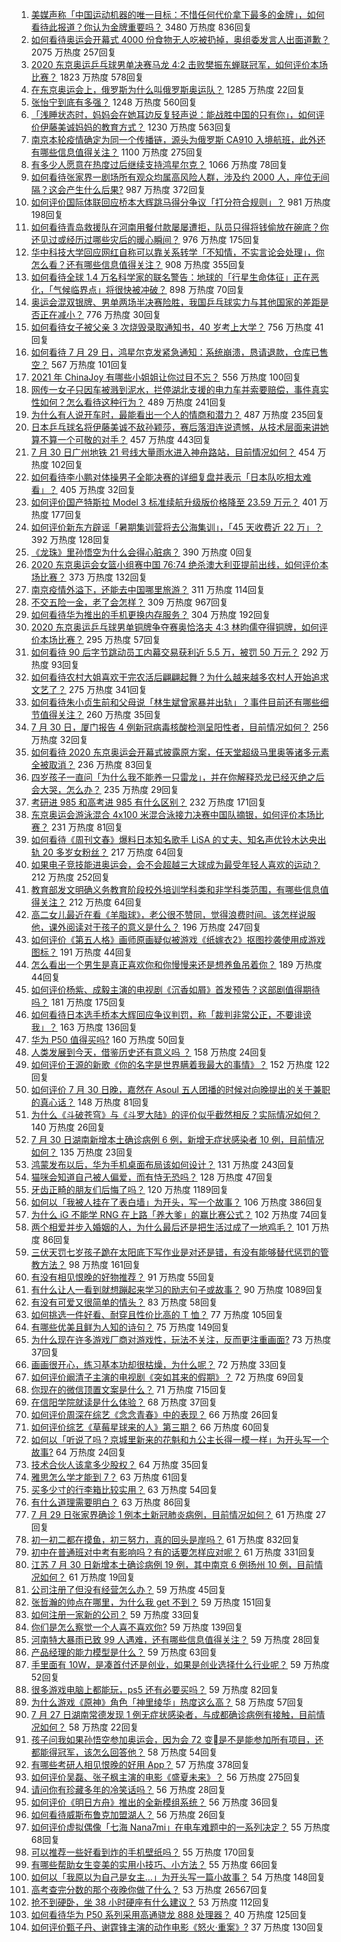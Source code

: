 1. [美媒声称「中国运动机器的唯一目标：不惜任何代价拿下最多的金牌」，如何看待此报道？你认为金牌重要吗？](https://www.zhihu.com/question/476132907) 3480 万热度 836回复
1. [如何看待奥运会开幕式 4000 份食物无人吃被扔掉，奥组委发言人出面道歉？](https://www.zhihu.com/question/475607482) 2075 万热度 257回复
1. [2020 东京奥运乒乓球男单决赛马龙 4:2 击败樊振东蝉联冠军，如何评价本场比赛？](https://www.zhihu.com/question/476152530) 1823 万热度 578回复
1. [在东京奥运会上，俄罗斯为什么叫俄罗斯奥运队？](https://www.zhihu.com/question/474788650) 1285 万热度 22回复
1. [张怡宁到底有多强？](https://www.zhihu.com/question/25670519) 1248 万热度 560回复
1. [「浅睡状态时，妈妈会在她耳边反复轻声说：能战胜中国的只有你」，如何评价伊藤美诚妈妈的教育方式？](https://www.zhihu.com/question/475596159) 1230 万热度 563回复
1. [南京本轮疫情确定为同一个传播链，源头为俄罗斯 CA910 入境航班，此外还有哪些信息值得关注？](https://www.zhihu.com/question/476026841) 1100 万热度 275回复
1. [有多少人愿意在热度过后继续支持鸿星尔克？](https://www.zhihu.com/question/475165610) 1066 万热度 78回复
1. [如何看待张家界一剧场所有观众均属高风险人群，涉及约 2000 人，座位无间隔？这会产生什么后果?](https://www.zhihu.com/question/475630365) 987 万热度 372回复
1. [如何评价国际体联回应桥本大辉跳马得分争议「打分符合规则」？](https://www.zhihu.com/question/475979112) 981 万热度 198回复
1. [如何看待青岛救援队在河南用餐付款屡屡遭拒，队员只得将钱偷放在碗底？你还见过或经历过哪些灾后的暖心瞬间？](https://www.zhihu.com/question/475498737) 976 万热度 175回复
1. [华中科技大学回应网红自称可以靠关系转学「不知情，不实言论会处理」，你怎么看？还有哪些信息值得关注？](https://www.zhihu.com/question/476070841) 908 万热度 355回复
1. [如何看待全球 1.4 万名科学家的联名警告：地球的「行星生命体征」正在恶化，「气候临界点」将很快被冲破？](https://www.zhihu.com/question/475867319) 898 万热度 70回复
1. [奥运会混双银牌、男单两场半决赛险胜，我国乒乓球实力与其他国家的差距是否正在减小？](https://www.zhihu.com/question/475890188) 776 万热度 30回复
1. [如何看待女子被父亲 3 次烧毁录取通知书，40 岁考上大学？](https://www.zhihu.com/question/475532931) 756 万热度 41回复
1. [如何看待 7 月 29 日，鸿星尔克发紧急通知：系统崩溃，恳请退款，仓库已售空？](https://www.zhihu.com/question/475821906) 567 万热度 101回复
1. [2021 年 ChinaJoy 有哪些小姐姐让你过目不忘？](https://www.zhihu.com/question/475809233) 556 万热度 100回复
1. [网传一女子只因车被溅到泥水，拦停湖北支援的电力车并索要赔偿，事件真实性如何？怎么看待这种行为？](https://www.zhihu.com/question/475409772) 489 万热度 241回复
1. [为什么有人说开车时，最能看出一个人的情商和潜力？](https://www.zhihu.com/question/465346552) 487 万热度 235回复
1. [日本乒乓球名将伊藤美诚不敌孙颖莎，赛后落泪连说遗憾，从技术层面来讲她算不算一个可敬的对手？](https://www.zhihu.com/question/475817128) 457 万热度 443回复
1. [7 月 30 日广州地铁 21 号线大量雨水进入神舟路站，目前情况如何？](https://www.zhihu.com/question/476073591) 454 万热度 102回复
1. [如何看待李小鹏对体操男子全能决赛的详细复盘并表示「日本队吃相太难看」？](https://www.zhihu.com/question/476106089) 405 万热度 32回复
1. [如何评价国产特斯拉 Model 3 标准续航升级版价格降至 23.59 万元？](https://www.zhihu.com/question/476028517) 401 万热度 177回复
1. [如何评价新东方辟谣「暑期集训营将去公海集训」，「45 天收费近 22 万」？](https://www.zhihu.com/question/475294748) 392 万热度 128回复
1. [《龙珠》里孙悟空为什么会得心脏病？](https://www.zhihu.com/roundtable/dragonball) 390 万热度 0回复
1. [2020 东京奥运会女篮小组赛中国 76:74 绝杀澳大利亚提前出线，如何评价本场比赛？](https://www.zhihu.com/question/476152355) 373 万热度 132回复
1. [南京疫情外溢下，还能去中国哪里旅游？](https://www.zhihu.com/question/475324384) 311 万热度 114回复
1. [不交五险一金，老了会怎样？](https://www.zhihu.com/question/383748418) 309 万热度 967回复
1. [如何看待华为推出的手机更换内存服务？](https://www.zhihu.com/question/475979368) 304 万热度 192回复
1. [2020 东京奥运乒乓球男单铜牌争夺赛奥恰洛夫 4:3 林昀儒夺得铜牌，如何评价本场比赛？](https://www.zhihu.com/question/476142782) 295 万热度 57回复
1. [如何看待 90 后字节跳动员工内幕交易获利近 5.5 万，被罚 50 万元？](https://www.zhihu.com/question/475601703) 292 万热度 93回复
1. [如何看待农村大姐喜欢干完农活后翩翩起舞？为什么越来越多农村人开始追求文艺了？](https://www.zhihu.com/question/475426934) 275 万热度 341回复
1. [如何看待朱小贞生前和父母说「林生斌曾家暴并出轨」？事件目前还有哪些细节值得关注？](https://www.zhihu.com/question/476218791) 260 万热度 35回复
1. [7 月 30 日，厦门报告 4 例新冠病毒核酸检测呈阳性者，目前情况如何？](https://www.zhihu.com/question/476017097) 256 万热度 32回复
1. [如何看待 2020 东京奥运会开幕式披露原方案，任天堂超级马里奥等诸多元素全被取消？](https://www.zhihu.com/question/475757800) 236 万热度 83回复
1. [四岁孩子一直问「为什么我不能养一只雷龙」，并在你解释恐龙已经灭绝之后会大哭，怎么办？](https://www.zhihu.com/question/473663955) 235 万热度 29回复
1. [考研进 985 和高考进 985 有什么区别？](https://www.zhihu.com/question/475784933) 232 万热度 171回复
1. [东京奥运会游泳混合 4x100 米混合泳接力决赛中国队摘银，如何评价本场比赛？](https://www.zhihu.com/question/476248892) 231 万热度 81回复
1. [如何看待《周刊文春》爆料日本知名歌手 LiSA 的丈夫、知名声优铃木达央出轨 20 多岁女粉丝？](https://www.zhihu.com/question/476113959) 217 万热度 64回复
1. [如果电子竞技能进奥运会，会不会超越三大球成为最受年轻人喜欢的运动？](https://www.zhihu.com/question/475438538) 212 万热度 252回复
1. [教育部发文明确义务教育阶段校外培训学科类和非学科类范围，有哪些信息值得关注？](https://www.zhihu.com/question/476051845) 212 万热度 64回复
1. [高二女儿最近在看《羊脂球》，老公很不赞同，觉得浪费时间。该怎样说服他，课外阅读对于孩子的意义是什么？](https://www.zhihu.com/question/473957238) 196 万热度 247回复
1. [如何评价《第五人格》画师原画疑似被游戏《纸嫁衣2》抠图抄袭使用成游戏图标？](https://www.zhihu.com/question/475046438) 191 万热度 44回复
1. [怎么看出一个男生是真正喜欢你和你慢慢来还是想养鱼吊着你？](https://www.zhihu.com/question/460638382) 189 万热度 44回复
1. [如何评价杨紫、成毅主演的电视剧《沉香如屑》首发预告？这部剧值得期待吗？](https://www.zhihu.com/question/476036267) 181 万热度 175回复
1. [如何看待日本选手桥本大辉回应争议判罚，称「裁判非常公正，不要诽谤我」？](https://www.zhihu.com/question/476259609) 163 万热度 136回复
1. [华为 P50 值得买吗?](https://www.zhihu.com/question/474183526) 160 万热度 50回复
1. [人类发展到今天，借鉴历史还有意义吗 ？](https://www.zhihu.com/question/398148278) 158 万热度 24回复
1. [如何评价王源的新歌《你的名字是世界瞒着我最大的事情》？](https://www.zhihu.com/question/475792387) 152 万热度 122回复
1. [如何评价 7 月 30 日晚，嘉然在 Asoul 五人团播的时候对向晚提出的关于兼职的真心话？](https://www.zhihu.com/question/476183805) 148 万热度 81回复
1. [为什么《斗破苍穹》与《斗罗大陆》的评价似乎截然相反？实际情况如何？](https://www.zhihu.com/question/475140142) 140 万热度 26回复
1. [7 月 30 日湖南新增本土确诊病例 6 例，新增无症状感染者 10 例，目前情况如何？](https://www.zhihu.com/question/476244970) 135 万热度 23回复
1. [鸿蒙发布以后，华为手机桌面布局该如何设计？](https://www.zhihu.com/question/462891140) 131 万热度 243回复
1. [猫咪会知道自己被人偏爱，而有恃无恐吗？](https://www.zhihu.com/question/470448419) 128 万热度 47回复
1. [牙齿正畸的朋友们后悔了吗？](https://www.zhihu.com/question/308980503) 120 万热度 1189回复
1. [如何以「我被人挂在了表白墙」为开头，写一个故事？](https://www.zhihu.com/question/461083286) 106 万热度 386回复
1. [为什么 iG 不能学 RNG 在上路「养大爹」的赢比赛公式？](https://www.zhihu.com/question/473252442) 102 万热度 74回复
1. [两个相爱并步入婚姻的人，为什么最后还是把生活过成了一地鸡毛？](https://www.zhihu.com/question/470047774) 101 万热度 86回复
1. [三伏天罚七岁孩子跪在太阳底下写作业是对还是错，有没有能够替代惩罚的管教方法？](https://www.zhihu.com/question/473153568) 98 万热度 161回复
1. [有没有相见恨晚的好物推荐？](https://www.zhihu.com/question/464013718) 91 万热度 55回复
1. [有什么让人一看到就想蹦起来学习的励志句子或故事？](https://www.zhihu.com/question/362150253) 90 万热度 1089回复
1. [有没有可爱又很简单的情头？](https://www.zhihu.com/question/394251056) 83 万热度 58回复
1. [如何挑选一件好看、耐穿且性价比高的 T 恤？](https://www.zhihu.com/question/404173699) 77 万热度 105回复
1. [有哪些优美且鲜为人知的诗句？](https://www.zhihu.com/question/64987834) 75 万热度 149回复
1. [为什么现在许多游戏厂商对游戏性，玩法不关注，反而更注重画面?](https://www.zhihu.com/question/473933555) 73 万热度 37回复
1. [画画很开心，练习基本功却很枯燥，为什么呢？](https://www.zhihu.com/question/473190716) 72 万热度 33回复
1. [如何评价阚清子主演的电视剧《突如其来的假期》？](https://www.zhihu.com/question/472523847) 72 万热度 69回复
1. [你现在的微信顶置文案是什么？](https://www.zhihu.com/question/453486513) 71 万热度 715回复
1. [在信阳学院就读是什么体验？](https://www.zhihu.com/question/401648957) 68 万热度 37回复
1. [如何评价周深在综艺《念念青春》中的表现？](https://www.zhihu.com/question/475502155) 66 万热度 26回复
1. [如何评价综艺《草莓星球来的人》第三期？](https://www.zhihu.com/question/476151929) 66 万热度 60回复
1. [如何以「听说了吗？京城里新来的花魁和九公主长得一模一样」为开头写一个故事?](https://www.zhihu.com/question/471812460) 64 万热度 24回复
1. [技术合伙人该拿多少股权？](https://www.zhihu.com/question/29486892) 64 万热度 35回复
1. [雅思怎么学才能到 7？](https://www.zhihu.com/question/344010027) 63 万热度 61回复
1. [买多少寸的行李箱比较实用？](https://www.zhihu.com/question/424505611) 63 万热度 54回复
1. [有什么道理需要明白？](https://www.zhihu.com/question/470154553) 63 万热度 86回复
1. [7 月 29 日张家界确诊 1 例本土新冠肺炎病例，目前情况如何？](https://www.zhihu.com/question/475877074) 61 万热度 27回复
1. [初一初二都在摸鱼，初三努力，真的回头是岸吗？](https://www.zhihu.com/question/475370563) 61 万热度 832回复
1. [初中在普通班对中考有影响吗？有的话要怎样应对呢？](https://www.zhihu.com/question/473956533) 61 万热度 331回复
1. [江苏 7 月 30 日新增本土确诊病例 19 例，其中南京 6 例扬州 10 例，目前情况如何？](https://www.zhihu.com/question/476234439) 61 万热度 19回复
1. [公司注册了但没有经营怎么办？](https://www.zhihu.com/question/472560796) 59 万热度 45回复
1. [张哲瀚的帅点在哪里，为什么我 get 不到？](https://www.zhihu.com/question/475492863) 59 万热度 151回复
1. [如何注册一家新的公司？](https://www.zhihu.com/question/469146889) 59 万热度 33回复
1. [你们是怎么察觉一个人喜不喜欢你?](https://www.zhihu.com/question/472856571) 59 万热度 139回复
1. [河南特大暴雨已致 99 人遇难，还有哪些信息值得关注？](https://www.zhihu.com/question/475862955) 59 万热度 28回复
1. [产品经理的能力模型是什么？](https://www.zhihu.com/question/22001740) 59 万热度 63回复
1. [手里面有 10W，是凑首付还是创业，如果是创业选择什么行业呢？](https://www.zhihu.com/question/470204344) 59 万热度 52回复
1. [很多游戏电脑上都能玩，ps5 还有必要买吗？](https://www.zhihu.com/question/466427680) 59 万热度 82回复
1. [为什么游戏《原神》角色「神里绫华」热度这么高？](https://www.zhihu.com/question/472606680) 58 万热度 57回复
1. [7 月 27 日湖南常德发现 1 例无症状感染者，与成都确诊病例有接触，目前情况如何？](https://www.zhihu.com/question/475543396) 58 万热度 22回复
1. [孩子问我如果孙悟空参加奥运会，因为会 72 变是不是能参加所有项目，还都能得冠军，该怎么回答他？](https://www.zhihu.com/question/472448736) 58 万热度 54回复
1. [有哪些考研人相见恨晚的好用 App？](https://www.zhihu.com/question/318730775) 57 万热度 378回复
1. [如何评价吴磊、张子枫主演的电影《盛夏未来》？](https://www.zhihu.com/question/465317584) 56 万热度 275回复
1. [请问你有珍藏多年的冷笑话吗？](https://www.zhihu.com/question/466363335) 56 万热度 28回复
1. [如何评价《明日方舟》推出的全新模组系统？](https://www.zhihu.com/question/476086440) 56 万热度 36回复
1. [如何看待威斯布鲁克加盟湖人？](https://www.zhihu.com/question/475980242) 56 万热度 26回复
1. [如何评价虚拟偶像「七海 Nana7mi」在电车难题中的一系列决定？](https://www.zhihu.com/question/471558134) 55 万热度 68回复
1. [可以推荐一些好看到炸的手机壁纸吗？](https://www.zhihu.com/question/382946508) 55 万热度 170回复
1. [有哪些帮助女生变美的实用小技巧、小方法？](https://www.zhihu.com/question/267064323) 55 万热度 66回复
1. [如何以「我原以为自己是女主…」为开头写一篇小故事？](https://www.zhihu.com/question/465978427) 54 万热度 148回复
1. [高考查完分数的那个夜晚你做了什么？](https://www.zhihu.com/question/307719606) 53 万热度 26567回复
1. [抢不到硬卧，坐 38 小时硬座有什么建议？](https://www.zhihu.com/question/472241240) 53 万热度 112回复
1. [如何看待华为 P50 系列采用高通骁龙 888 处理器？](https://www.zhihu.com/question/472329804) 40 万热度 125回复
1. [如何评价甄子丹、谢霆锋主演的动作电影《怒火·重案》?](https://www.zhihu.com/question/392095390) 37 万热度 130回复